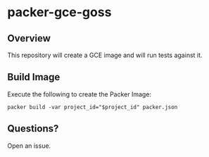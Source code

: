 # packer-gce-goss

## Overview

This repository will create a GCE image and will run tests against it.

## Build Image

Execute the following to create the Packer Image:

```
packer build -var project_id="$project_id" packer.json
```

## Questions?

Open an issue.
